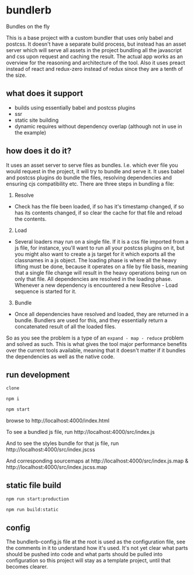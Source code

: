 # bundlerb

Bundles on the fly

This is a base project with a custom bundler that uses only babel and postcss. It doesn't have a separate build process, but instead has an asset server which will serve all assets in the project bundling all the javascript and css upon request and caching the result. The actual app works as an overview for the reasoning and architecture of the tool. Also it uses preact instead of react and redux-zero instead of redux since they are a tenth of the size.

## what does it support
* builds using essentially babel and postcss plugins
* ssr
* static site building
* dynamic requires without dependency overlap (although not in use in the example)

## how does it do it?
It uses an asset server to serve files as bundles. I.e. which ever file you would request in the project, it will try to bundle and serve it. It uses babel and postcss plugins do bundle the files, resolving dependencies and ensuring cjs compatibility etc. There are three steps in bundling a file:

1. Resolve
  * Check has the file been loaded, if so has it's timestamp changed, if so has its contents changed, if so clear the cache for that file and reload the contents.
2. Load
  * Several loaders may run on a single file. If it is a css file imported from a js file, for instance, you'll want to run all your postcss plugins on it, but you might also want to create a js target for it which exports all the classnames in a js object. The loading phase is where all the heavy lifting must be done, because it operates on a file by file basis, meaning that a single file change will result in the heavy operations being run on only that file. All dependencies are resolved in the loading phase. Whenever a new dependency is encountered a new Resolve - Load sequence is started for it.
3. Bundle
  * Once all dependencies have resolved and loaded, they are returned in a bundle. Bundlers are used for this, and they essentially return a concatenated result of all the loaded files.

So as you see the problem is a type of an `expand - map - reduce` problem and solved as such. This is what gives the tool major performance benefits over the current tools available, meaning that it doesn't matter if it bundles the dependencies as well as the native code.

## run development

```bash
clone

npm i

npm start
```

browse to http://localhost:4000/index.html

To see a bundled js file, run 
http://localhost:4000/src/index.js

And to see the styles bundle for that js file, run
http://localhost:4000/src/index.jscss

And corresponding sourcemaps at
http://localhost:4000/src/index.js.map & http://localhost:4000/src/index.jscss.map

## static file build

```bash
npm run start:production

npm run build:static
```

## config

The bundlerb-config.js file at the root is used as the configuration file, see the comments in it to understand how it's used. It's not yet clear what parts should be pushed into code and what parts should be pulled into
configuration so this project will stay as a template project, until that becomes clearer.
